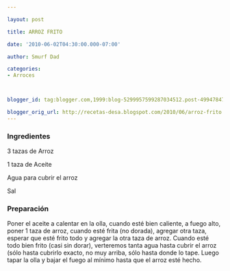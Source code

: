 ```yaml
---

layout: post

title: ARROZ FRITO

date: '2010-06-02T04:30:00.000-07:00'

author: Smurf Dad

categories:
- Arroces



blogger_id: tag:blogger.com,1999:blog-5299957599287034512.post-4994784733502798946

blogger_orig_url: http://recetas-desa.blogspot.com/2010/06/arroz-frito.html
---
```


<h3>Ingredientes</h3>

3 tazas de Arroz

1 taza de Aceite

Agua para cubrir el arroz

Sal

<h3>Preparación</h3>

Poner el aceite a calentar en la olla, cuando esté bien caliente, a fuego alto, poner 1 taza de arroz, cuando esté frita (no dorada), agregar otra taza, esperar que esté frito todo y agregar la otra taza de arroz. Cuando esté todo bien frito (casi sin dorar), verteremos tanta agua hasta cubrir el arroz (sólo hasta cubrirlo exacto, no muy arriba, sólo hasta donde lo tape. Luego tapar la olla y bajar el fuego al mínimo hasta que el arroz esté hecho.

